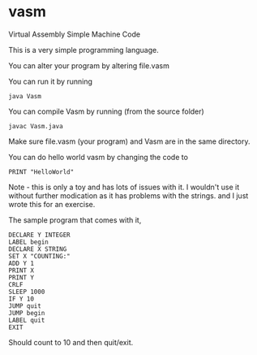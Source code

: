 # vasm
Virtual Assembly Simple Machine Code

This is a very simple programming language.

You can alter your program by altering file.vasm

You can run it by running 
```
java Vasm
```

You can compile Vasm
by running (from the source folder)
```
javac Vasm.java
```

Make sure file.vasm (your program) and Vasm are in the same directory.

You can do hello world vasm by changing the code to

```
PRINT "HelloWorld"
```

Note - this is only a toy and has lots of issues with it. I wouldn't use it
without further modication as it has problems with the strings. and I just wrote
this for an exercise.

The sample program that comes with it, 

```
DECLARE Y INTEGER
LABEL begin
DECLARE X STRING
SET X "COUNTING:"
ADD Y 1
PRINT X
PRINT Y
CRLF
SLEEP 1000
IF Y 10
JUMP quit
JUMP begin
LABEL quit
EXIT
```

Should count to 10 and then quit/exit.
